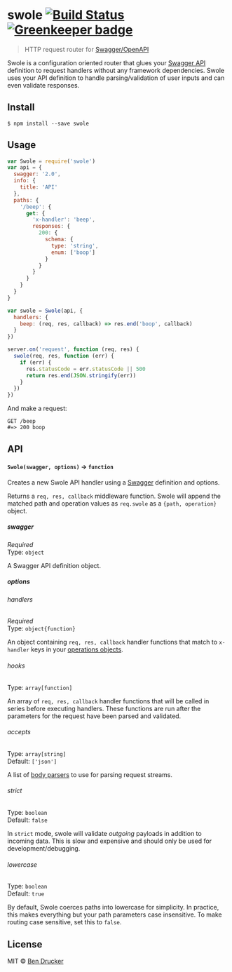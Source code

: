 # swole [![Build Status](https://travis-ci.org/bendrucker/swole.svg?branch=master)](https://travis-ci.org/bendrucker/swole) [![Greenkeeper badge](https://badges.greenkeeper.io/bendrucker/swole.svg)](https://greenkeeper.io/)

> HTTP request router for [Swagger/OpenAPI](https://github.com/OAI/OpenAPI-Specification/blob/master/versions/2.0.md)

Swole is a configuration oriented router that glues your [Swagger API](https://github.com/OAI/OpenAPI-Specification/blob/master/versions/2.0.md) definition to request handlers without any framework dependencies. Swole uses your API definition to handle parsing/validation of user inputs and can even validate responses.

## Install

```
$ npm install --save swole
```


## Usage

```js
var Swole = require('swole')
var api = {
  swagger: '2.0',
  info: {
    title: 'API'
  },
  paths: {
    '/beep': {
      get: {
        'x-handler': 'beep',
        responses: {
          200: {
            schema: {
              type: 'string',
              enum: ['boop']
            }
          }
        }
      }
    }
  }
}

var swole = Swole(api, {
  handlers: {
    beep: (req, res, callback) => res.end('boop', callback)
  }  
})

server.on('request', function (req, res) {
  swole(req, res, function (err) {
    if (err) {
      res.statusCode = err.statusCode || 500
      return res.end(JSON.stringify(err))
    }
  })
})
```

And make a request:

```
GET /beep
#=> 200 boop
```

## API

#### `Swole(swagger, options)` -> `function`

Creates a new Swole API handler using a [Swagger](https://github.com/OAI/OpenAPI-Specification) definition and options.

Returns a `req, res, callback` middleware function. Swole will append the matched path and operation values as `req.swole` as a `{path, operation}` object.

##### swagger

*Required*  
Type: `object`

A Swagger API definition object.

##### options

###### handlers

*Required*  
Type: `object{function}`

An object containing `req, res, callback` handler functions that match to `x-handler` keys in your [operations objects](https://github.com/OAI/OpenAPI-Specification/blob/master/versions/2.0.md#operationObject).

###### hooks

Type: `array[function]`

An array of `req, res, callback` handler functions that will be called in series before executing handlers. These functions are run after the parameters for the request have been parsed and validated. 

###### accepts

Type: `array[string]`  
Default: `['json']`

A list of [body parsers](https://github.com/expressjs/body-parser) to use for parsing request streams.

###### strict

Type: `boolean`  
Default: `false`

In `strict` mode, swole will validate *outgoing* payloads in addition to incoming data. This is slow and expensive and should only be used for development/debugging.

###### lowercase

Type: `boolean`  
Default: `true`

By default, Swole coerces paths into lowercase for simplicity. In practice, this makes everything but your path parameters case insensitive. To make routing case sensitive, set this to `false`.


## License

MIT © [Ben Drucker](http://bendrucker.me)
